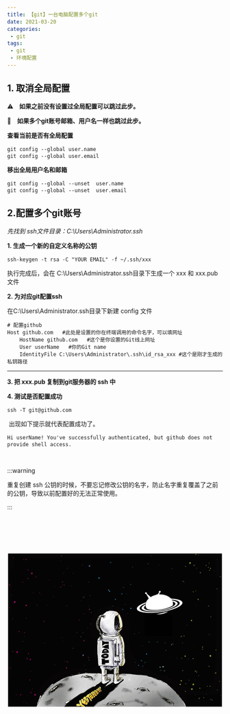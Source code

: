 ```yaml
---
title: 【git】一台电脑配置多个git
date: 2021-03-20
categories:
 - git
tags:
 - git
 - 环境配置
---
```


## 1. 取消全局配置

:warning:　**如果之前没有设置过全局配置可以跳过此步。**

:ear_of_rice:　**如果多个git账号邮箱、用户名一样也跳过此步。**

**查看当前是否有全局配置**

````
git config --global user.name
git config --global user.email
````

**移出全局用户名和邮箱**

```
git config --global --unset  user.name
git config --global --unset  user.email
```

## 2.配置多个git账号

*先找到 ssh文件目录：C:\Users\Administrator\.ssh*

**1. 生成一个新的自定义名称的公钥**

````
ssh-keygen -t rsa -C "YOUR EMAIL" -f ~/.ssh/xxx
````

执行完成后，会在 C:\Users\Administrator\.ssh目录下生成一个 xxx 和 xxx.pub 文件

**2. 为对应git配置ssh**

在C:\Users\Administrator\.ssh目录下新建 config 文件

````
# 配置github
Host github.com   #此处是设置的你在终端调用的命令名字，可以填网址
    HostName github.com   #这个是你设置的Git线上网址
    User userName   #你的Git name
    IdentityFile C:\Users\Administrator\.ssh\id_rsa_xxx #这个是刚才生成的私钥路径
````

****

**3. 把 xxx.pub 复制到git服务器的 ssh 中**

**4. 测试是否配置成功**

````
ssh -T git@github.com
````

​	出现如下提示就代表配置成功了。

````
Hi userName! You've successfully authenticated, but github does not provide shell access.
````

<br>

:::warning

重复创建 ssh 公钥的时候，不要忘记修改公钥的名字，防止名字重复覆盖了之前的公钥，导致以前配置好的无法正常使用。

:::



<img src="/img/uni.gif" style="display:block;margin:100px auto 50px">